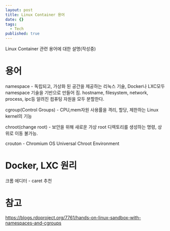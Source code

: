 ```yaml
---
layout: post
title: Linux Container 용어
date: {}
tags:
  - Tech
published: true
---
```


Linux Container 관련 용어에 대한 설명(작성중)


# 용어

namespace - 독립되고, 가상화 된 공간을 제공하는 리눅스 기술, Docker나 LXC모두 namespace 기술을 기반으로 만들어 짐. hostname, filesystem, network, process, ipc등 알려진 컴퓨팅 자원을 모두 분할한다.

cgroup(Control Groups) - CPU,mem자원 사용률을 격리, 할당, 제한하는 Linux kernel의 기능 


chroot(change root) - 보안을 위해 새로운 가상 root 디렉토리를 생성하는 명령, 상위로 이동 불가능.


crouton - Chromium OS Universal Chroot Environment


# Docker, LXC 원리



크롬 에디터 - caret 추천

# 참고

https://blogs.rdoproject.org/7761/hands-on-linux-sandbox-with-namespaces-and-cgroups


